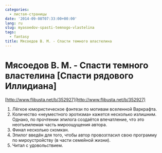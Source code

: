 ```yaml
---
categories:
  - листая-страницы
date: '2014-09-08T07:33:00+00:00'
lang: ru
slug: myasoedov-spasti-temnogo-vlastelina
tags:
  - fantasy
title: Мясоедов В. М. - Спасти темного властелина
---
```


# Мясоедов В. М. - Спасти темного властелина [Спасти рядового Иллидиана]

[http://www.flibusta.net/b/352927](http://www.flibusta.net/b/352927)

<!--more-->

1.  Лёгкое юмористическое фэнтези по мотивам вселенной Варкрафта.
2.  Количество «неуместного эротизма» кажется несколько излишним. Однако, по прочтении эпилога создаётся впечатление, что это неотъемлемая часть мироощущения автора.
3.  Финал несколько скомкан.
4.  Эпилог введён для того, чтобы автор провозгласил свою программу по мироустройству (в части семейной жизни).
5.  Читал с удовольствием.
